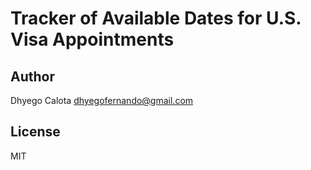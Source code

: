 # Tracker of Available Dates for U.S. Visa Appointments

## Author
Dhyego Calota <dhyegofernando@gmail.com>

## License
MIT
